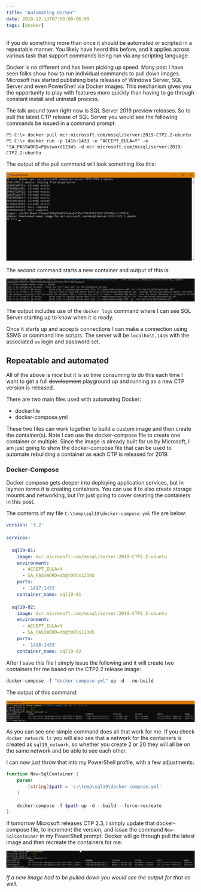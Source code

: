 ```yaml
---
title: "Automating Docker"
date: 2018-12-13T07:00:00-06:00
tags: [docker]
---
```


If you do something more than once it should be automated or scripted in a repeatable manner. You likely have heard this before, and it applies across various task that support commands being run via any scripting language.

Docker is no different and has been picking up speed. Many post I have seen folks show how to run individual commands to pull down images. Microsoft has started publishing beta releases of Windows Server, SQL Server and even PowerShell via Docker images. This mechanism gives you the opportunity to play with features more quickly than having to go through constant install and uninstall process.

The talk around town right now is SQL Server 2019 preview releases. So to pull the latest CTP release of SQL Server you would see the following commands be issued in a command prompt:

```
PS C:\> docker pull mcr.microsoft.com/mssql/server:2019-CTP2.2-ubuntu
PS C:\> docker run -p 1416:1433 -e "ACCEPT_EULA=Y" -e "SA_PASSWORD=P@ssword12345 -d mcr.microsoft.com/mssql/server:2019-CTP2.2-ubuntu
```

The output of the pull command will look something like this:

![](/img/dockerctppull.png)

The second command starts a new container and output of this is:

![](/img/dockerrun.png)

The output includes use of the `docker logs` command where I can see SQL Server starting up to know when it is ready.

Once it starts up and accepts connections I can make a connection using SSMS or command line scripts. The server will be `localhost,1416` with the associated `sa` login and password set.

## Repeatable and automated

All of the above is nice but it is so time consuming to do this each time I want to get a full ~~development~~ playground up and running as a new CTP version is released.

There are two main files used with automating Docker:

- dockerfile
- docker-compose.yml

These two files can work together to build a custom image and then create the container(s). Note I can use the docker-compose file to create one container or multiple. Since the image is already built for us by Microsoft, I am just going to show the docker-compose file that can be used to automate rebuilding a container as each CTP is released for 2019.

### Docker-Compose

Docker compose gets deeper into deploying application services, but in laymen terms it is creating containers. You can use it to also create storage mounts and networking, but I'm just going to cover creating the containers in this post.

The contents of my file `C:\temp\sql19\docker-compose.yml` file are below:

```yaml
version: '3.2'

services:

  sql19-01:
    image: mcr.microsoft.com/mssql/server:2019-CTP2.2-ubuntu
    environment:
      - ACCEPT_EULA=Y
      - SA_PASSWORD=db@t00ls12345
    ports:
      - '1417:1433'
    container_name: sql19-01

  sql19-02:
    image: mcr.microsoft.com/mssql/server:2019-CTP2.2-ubuntu
    environment:
      - ACCEPT_EULA=Y
      - SA_PASSWORD=db@t00ls12345
    ports:
      - '1418:1433'
    container_name: sql19-02
```

After I save this file I simply issue the following and it will create two containers for me based on the CTP2.2 release image:

```powershell
docker-compose -f "docker-compose.yml" up -d --no-build
```

The output of this command:

![](/img/dockercompose.png)

As you can see one simple command does all that work for me. If you check `docker network ls` you will also see that a network for the containers is created as `sql19_network`, so whether you create 2 or 20 they will all be on the same network and be able to see each other.

I can now just throw that into my PowerShell profile, with a few adjustments:

```powershell
function New-SqlContainer {
	param(
		[string]$path = 'c:\temp\sql19\docker-compose.yml'
	)

	docker-compose -f $path up -d --build --force-recreate
}
```

If tomorrow Microsoft releases CTP 2.3, I simply update that docker-compose file, to increment the version, and issue the command `New-SqlContainer` in my PowerShell prompt. Docker will go through pull the latest image and then recreate the containers for me:

![](/img/dockercompose2.png)

_If a new image had to be pulled down you would see the output for that as well._